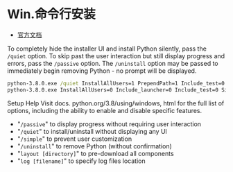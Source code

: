 # Win.命令行安装

* [官方文档](https://docs.python.org/3.8/using/windows.html)


To completely hide the installer UI and install Python silently, pass the `/quiet` option. 
To skip past the user interaction but still display progress and errors, pass the `/passive` option. 
The `/uninstall` option may be passed to immediately begin removing Python - no prompt will be displayed.

```bat
python-3.8.0.exe /quiet InstallAllUsers=1 PrependPath=1 Include_test=0
python-3.8.0.exe InstallAllUsers=0 Include_launcher=0 Include_test=0 SimpleInstall=1 SimpleInstallDescription="Just for me, no test suite."
```


Setup Help Visit docs. python.org/3.8/using/windows, html for the full list of options, including the ability to enable and disable specific features.
* "`/passive`" to display progress without requiring user interaction
* "`/quiet`" to install/uninstall without displaying any Ul
* "`/simple`" to prevent user customization
* "`/uninstall`" to remove Python (without confirmation)
* "`layout [directory]`" to pre-download all components
* "`log [filename]`" to specify log files location

